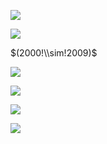 ![](https://www.nta.go.jp/tmp/f32c55e1-22a3-4172-b846-317fb1226d17/images/ba64efb0cf6bed008ba799b9cf7f3878793d6e1651ce10ae5413bd43c1b954a3.jpg)

![](https://www.nta.go.jp/tmp/f32c55e1-22a3-4172-b846-317fb1226d17/images/53f7adf19803d1851473e941b101d4ddc9ef805f50f32102f82628401028dc63.jpg)

$(2000!\\sim!2009)$

![](https://www.nta.go.jp/tmp/f32c55e1-22a3-4172-b846-317fb1226d17/images/c62523a2b9080569db3a4b825d1b3a31d53fc1bd23e7ad4d9d20c0a68c5ef912.jpg)

![](https://www.nta.go.jp/tmp/f32c55e1-22a3-4172-b846-317fb1226d17/images/ee15bd88b3a01a22dbd5956cf608171e30451c7e04ff68e4780e0bfeb2ac2c35.jpg)

![](https://www.nta.go.jp/tmp/f32c55e1-22a3-4172-b846-317fb1226d17/images/9ef5bb40ba3d38ffaee8baa8fb9a587e58867829f4c2ca32c64e61e1cf74e335.jpg)

![](https://www.nta.go.jp/tmp/f32c55e1-22a3-4172-b846-317fb1226d17/images/ddd67eaea33d82fd015b8ced04b0452ad92d53a8ed29cb0b7687c9c8df21b583.jpg)